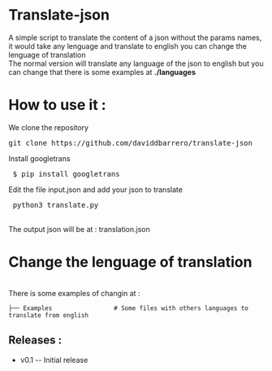 # Translate-json
 A simple script to translate the content of a json without the params names, it would take any lenguage and translate to english you can change the lenguage of translation
<br>
The normal version will translate any language of the json to english but you can change that there is some examples at <b>./languages</b>
# How to use it :
We clone the repository
<pre>
git clone https://github.com/daviddbarrero/translate-json 
</pre> Install  googletrans
<pre> $ pip install googletrans
</pre>
Edit the file <a> input.json </a> and add your json to translate 
<pre> python3 translate.py
</pre>

<br>
The output json will be at : translation.json 
<br>

# Change the lenguage of translation 
<br>
There is some examples of changin at : 
    
    ├── Examples                 # Some files with others languages to translate from english
    


## Releases :

* v0.1 -- Initial release
